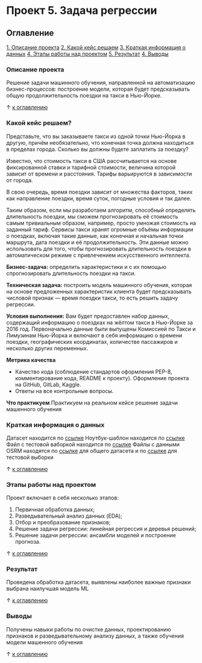 # Проект 5. Задача регрессии

## Оглавление
[1. Описание проекта](https://github.com/Xeniabestlook/sf_training/tree/main/Project_5/README.md#Описание-проекта)
[2. Какой кейс решаем](https://github.com/Xeniabestlook/sf_training/tree/main/Project_5/README.md#Какой-кейс-решаем)
[3. Краткая информация о данных](https://github.com/Xeniabestlook/sf_training/blob/main/Project_5/README.md#Краткая-информация-о-данных)
[4. Этапы работы над проектом](https://github.com/Xeniabestlook/sf_training/tree/main/Project_5/README.md#Этапы-работы-над-проектом)
[5. Результат](https://github.com/Xeniabestlook/sf_training/tree/main/Project_5/README.md#Результат)
[4. Выводы](https://github.com/Xeniabestlook/sf_training/tree/main/Project_5/README.md#Выводы)

### Описание проекта
Решение задачи машинного обучения, направленной на автоматизацию бизнес-процессов: построение модели, которая будет предсказывать общую продолжительность поездки на такси в Нью-Йорке.

&uarr; [к оглавлению](https://github.com/Xeniabestlook/sf_training/blob/main/Project_5/README.md#%D0%BE%D0%B3%D0%BB%D0%B0%D0%B2%D0%BB%D0%B5%D0%BD%D0%B8%D0%B5)


### Какой кейс решаем?
Представьте, что вы заказываете такси из одной точки Нью-Йорка в другую, причём необязательно, что конечная точка должна находиться в пределах города. Сколько вы должны будете заплатить за поездку?

Известно, что стоимость такси в США рассчитывается на основе фиксированной ставки и тарифной стоимости, величина которой зависит от времени и расстояния. Тарифы варьируются в зависимости от города.

В свою очередь, время поездки зависит от множества факторов, таких как направление поездки, время суток, погодные условия и так далее.

Таким образом, если мы разработаем алгоритм, способный определять длительность поездки, мы сможем прогнозировать её стоимость самым тривиальным образом, например, просто умножая стоимость на заданный тариф.
Сервисы такси хранят огромные объёмы информации о поездках, включая такие данные, как конечная и начальная точки маршрута, дата поездки и её продолжительность. Эти данные можно использовать для того, чтобы прогнозировать длительность поездки в автоматическом режиме с привлечением искусственного интеллекта.

**Бизнес-задача:** определить характеристики и с их помощью спрогнозировать длительность поездки на такси.

**Техническая задача:** построить модель машинного обучения, которая на основе предложенных характеристик клиента будет предсказывать числовой признак — время поездки такси, то есть решить задачу регрессии.

**Условия выполнения:**
Вам будет предоставлен набор данных, содержащий информацию о поездках на жёлтом такси в Нью-Йорке за 2016 год. Первоначально данные были выпущены Комиссией по Такси и Лимузинам Нью-Йорка и включают в себя информацию о времени поездки, географических координатах, количестве пассажиров и несколько других переменных.

**Метрика качества**
- Качество кода (соблюдение стандартов оформления PEP-8, комментирование кода, README к проекту). Оформление проекта на GitHub, GitLab, Kaggle.
- Ответы на все контрольные вопросы.

**Что практикуем**
Практикуем на реальном кейсе решение задачи машенного обучения

### Краткая информация о данных
Датасет находится по [ссылке](https://drive.google.com/file/d/1X_EJEfERiXki0SKtbnCL9JDv49Go14lF/view?usp=sharing)
Ноутбук-шаблон находится по [ссылке](https://lms-cdn.skillfactory.ru/assets/courseware/v1/2c717c5bf74520ec062ae9bad3e8fc82/asset-v1:SkillFactory+DSPR-2.0+14JULY2021+type@asset+block/Project-5._%D0%9D%D0%BE%D1%83%D1%82%D0%B1%D1%83%D0%BA-%D1%88%D0%B0%D0%B1%D0%BB%D0%BE%D0%BD.ipynb)
Файл с тестовой ваборкой находится по [ссылке](https://drive.google.com/file/d/1C2N2mfONpCVrH95xHJjMcueXvvh_-XYN/view?usp=sharing)
Файлы с данными OSRM находятся по [ссылке](https://drive.google.com/file/d/1ecWjor7Tn3HP7LEAm5a0B_wrIfdcVGwR/view?usp=sharing) для общего датасета и по [ссылке](https://drive.google.com/file/d/1wCoS-yOaKFhd1h7gZ84KL9UwpSvtDoIA/view?usp=sharing) для тестовой выборки


&uarr; [к оглавлению](https://github.com/Xeniabestlook/sf_training/blob/main/Project_5/README.md#%D0%BE%D0%B3%D0%BB%D0%B0%D0%B2%D0%BB%D0%B5%D0%BD%D0%B8%D0%B5)

### Этапы работы над проектом
Проект включает в себя несколько этапов:
1. Первичная обработка данных;
2. Разведывательный анализ данных (EDA);
3. Отбор и преобразование признаков;
4. Решение задачи регрессии: линейная регрессия и деревья решений;
5. Решение задачи регрессии: ансамбли моделей и построение прогноза.

&uarr; [к оглавлению](https://github.com/Xeniabestlook/sf_training/blob/main/Project_5/README.md#%D0%BE%D0%B3%D0%BB%D0%B0%D0%B2%D0%BB%D0%B5%D0%BD%D0%B8%D0%B5)

### Результат
Проведена обработка датасета, выявлены наиболее важные признаки выбрана наилучшая модель ML 

&uarr; [к оглавлению](https://github.com/Xeniabestlook/sf_training/blob/main/Project_5/README.md#%D0%BE%D0%B3%D0%BB%D0%B0%D0%B2%D0%BB%D0%B5%D0%BD%D0%B8%D0%B5)

### Выводы
Получены навыки работы по очистке данных, проектированию признаков и разведывательному анализу данных, а также обучения модели машенного обучения


&uarr; [к оглавлению](https://github.com/Xeniabestlook/sf_training/blob/main/Project_5/README.md#%D0%BE%D0%B3%D0%BB%D0%B0%D0%B2%D0%BB%D0%B5%D0%BD%D0%B8%D0%B5)